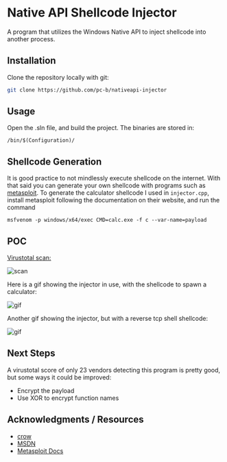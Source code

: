 # Native API Shellcode Injector

A program that utilizes the Windows Native API to inject shellcode into another process. 

## Installation

Clone the repository locally with git:

```bash
git clone https://github.com/pc-b/nativeapi-injector
```

## Usage

Open the .sln file, and build the project. The binaries are stored in:
```
/bin/$(Configuration)/
```

## Shellcode Generation
It is good practice to not mindlessly execute shellcode on the internet. With that said you can generate your own shellcode with programs such as [metasploit](https://www.metasploit.com/). To generate the calculator shellcode I used in `injector.cpp`, install metasploit following the documentation on their website, and run the command
```
msfvenom -p windows/x64/exec CMD=calc.exe -f c --var-name=payload
```

## POC
[Virustotal scan:](https://www.virustotal.com/gui/file/955a99732c9fccd9a5ea146e41598b5495e6390d87466c0ed03dc9f522a783c1/detection)

![scan](https://i.imgur.com/8OWqXuE.png)

Here is a gif showing the injector in use, with the shellcode to spawn a calculator:

![gif](https://i.imgur.com/UiF65AG.gif)

Another gif showing the injector, but with a reverse tcp shell shellcode:

![gif](https://i.imgur.com/cmpQ2vw.gif)

## Next Steps

A virustotal score of only 23 vendors detecting this program is pretty good, but some ways it could be improved:
- Encrypt the payload
- Use XOR to encrypt function names

## Acknowledgments / Resources
- [crow](https://github.com/cr-0w)
- [MSDN](https://learn.microsoft.com/en-us/docs/)
- [Metasploit Docs](https://docs.metasploit.com/)
